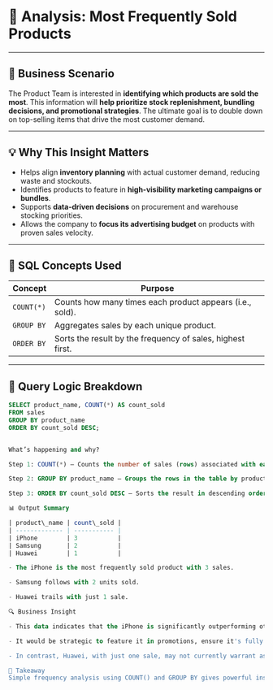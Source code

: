 # 🎯 Analysis: Most Frequently Sold Products

---

## 🧠 Business Scenario

The Product Team is interested in **identifying which products are sold the most**. This information will **help prioritize stock replenishment, bundling decisions, and promotional strategies**. The ultimate goal is to double down on top-selling items that drive the most customer demand.

---

## 💡 Why This Insight Matters

- Helps align **inventory planning** with actual customer demand, reducing waste and stockouts.
- Identifies products to feature in **high-visibility marketing campaigns or bundles**.
- Supports **data-driven decisions** on procurement and warehouse stocking priorities.
- Allows the company to **focus its advertising budget** on products with proven sales velocity.

---

## 🧰 SQL Concepts Used

| Concept         | Purpose                                                        |
|------------------|----------------------------------------------------------------|
| `COUNT(*)`       | Counts how many times each product appears (i.e., sold).       |
| `GROUP BY`       | Aggregates sales by each unique product.                       |
| `ORDER BY`       | Sorts the result by the frequency of sales, highest first.     |

---

## 🧪 Query Logic Breakdown

```sql
SELECT product_name, COUNT(*) AS count_sold
FROM sales
GROUP BY product_name
ORDER BY count_sold DESC;


What’s happening and why?

Step 1: COUNT(*) — Counts the number of sales (rows) associated with each product.

Step 2: GROUP BY product_name — Groups the rows in the table by product to analyze frequency per item.

Step 3: ORDER BY count_sold DESC — Sorts the result in descending order so that the most sold products appear at the top.

📊 Output Summary

| product\_name | count\_sold |
| ------------- | ----------- |
| iPhone        | 3           |
| Samsung       | 2           |
| Huawei        | 1           |

- The iPhone is the most frequently sold product with 3 sales.

- Samsung follows with 2 units sold.

- Huawei trails with just 1 sale.

🔍 Business Insight

- This data indicates that the iPhone is significantly outperforming other products in terms of sales volume.

- It would be strategic to feature it in promotions, ensure it's fully stocked, and possibly bundle it with accessories to drive additional sales.

- In contrast, Huawei, with just one sale, may not currently warrant as much marketing or inventory allocation. However, its performance might improve with better positioning or pricing.

🔑 Takeaway
Simple frequency analysis using COUNT() and GROUP BY gives powerful insight into product performance. These insights can fuel smarter merchandising, better ad targeting, and more strategic inventory planning.
